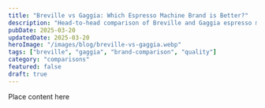 ```yaml
---
title: "Breville vs Gaggia: Which Espresso Machine Brand is Better?"
description: "Head-to-head comparison of Breville and Gaggia espresso machines. Compare quality, features, and value to choose the right brand for you."
pubDate: 2025-03-20
updatedDate: 2025-03-20
heroImage: "/images/blog/breville-vs-gaggia.webp"
tags: ["breville", "gaggia", "brand-comparison", "quality"]
category: "comparisons"
featured: false
draft: true
---
```


Place content here